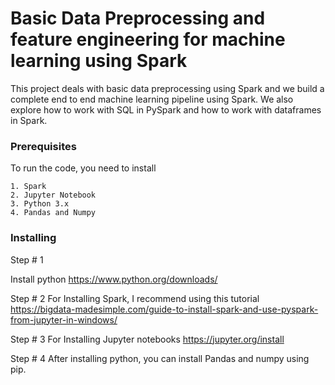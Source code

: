 # Basic Data Preprocessing and feature engineering for machine learning using Spark

This project deals with basic data preprocessing using Spark and we build a complete end to end machine learning pipeline using Spark. We also explore how to work with SQL in PySpark and how to work with dataframes in Spark.


### Prerequisites

To run the code, you need to install
```
1. Spark
2. Jupyter Notebook
3. Python 3.x
4. Pandas and Numpy 
```

### Installing

Step # 1

Install python 
https://www.python.org/downloads/

Step # 2
For Installing Spark, I recommend using this tutorial
https://bigdata-madesimple.com/guide-to-install-spark-and-use-pyspark-from-jupyter-in-windows/

Step # 3
For Installing Jupyter notebooks
https://jupyter.org/install

Step # 4
After installing python, you can install Pandas and numpy using pip.

